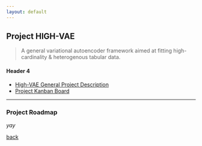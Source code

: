 ```yaml
---
layout: default
---
```


## Project HIGH-VAE

> A general variational autoencoder framework aimed at fitting high-cardinality & heterogenous tabular data.
  

#### Header 4

*   [High-VAE General Project Description](https://kod5kod.github.io/PhDev/pages/HighVAE_general.pdf)
*   [Project Kanban Board](https://github.com/kod5kod/HighVAE/projects/1)
  

* * *  


### Project Roadmap


_yay_

[back](../)
